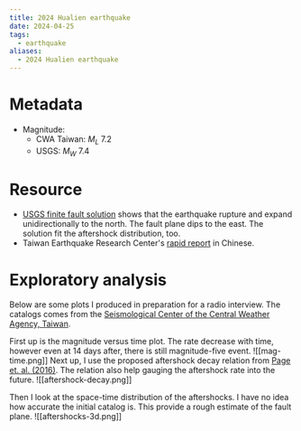```yaml
---
title: 2024 Hualien earthquake
date: 2024-04-25
tags:
  - earthquake
aliases:
  - 2024 Hualien earthquake
---
```

# Metadata
- Magnitude:
	- CWA Taiwan: $M_L$ 7.2
	- USGS: $M_W$ 7.4
# Resource
- [USGS finite fault solution](https://earthquake.usgs.gov/earthquakes/eventpage/us7000m9g4/finite-fault) shows that the earthquake rupture and expand unidirectionally to the north. The fault plane dips to the east. The solution fit the aftershock distribution, too.
- Taiwan Earthquake Research Center's [rapid report](https://tec.earth.sinica.edu.tw/specialEQ/pdf/20240403hwalien.pdf) in Chinese.

# Exploratory analysis
Below are some plots I produced in preparation for a radio interview. The catalogs comes from the [Seismological Center of the Central Weather Agency, Taiwan](https://scweb.cwa.gov.tw/en-us/earthquake/data).

First up is the magnitude versus time plot. The rate decrease with time, however even at 14 days after, there is still magnitude-five event.
![[mag-time.png]]
Next up, I use the proposed aftershock decay relation from [Page et. al. (2016)](https://doi.org/10.1785/0120160073). The relation also help gauging the aftershock rate into the future.
![[aftershock-decay.png]]

Then I look at the space-time distribution of the aftershocks. I have no idea how accurate the initial catalog is. This provide a rough estimate of the fault plane.
![[aftershocks-3d.png]]